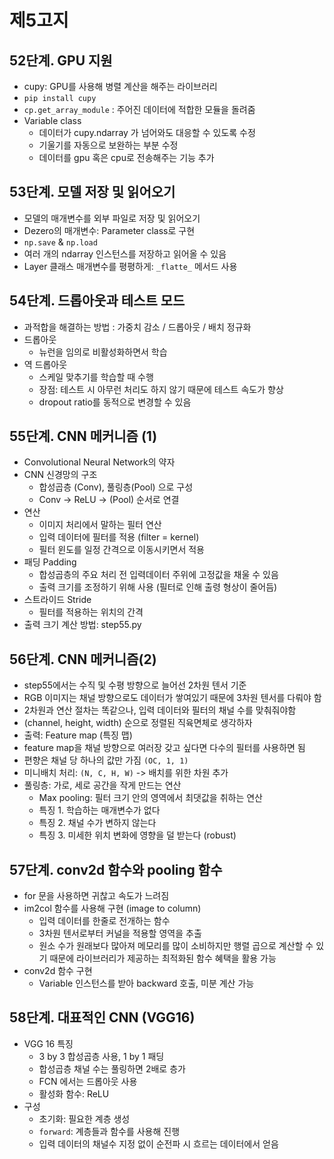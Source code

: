 # 제5고지

## 52단계. GPU 지원
- cupy: GPU를 사용해 병렬 계산을 해주는 라이브러리
- `pip install cupy` 
- `cp.get_array_module` : 주어진 데이터에 적합한 모듈을 돌려줌
- Variable class
    - 데이터가 cupy.ndarray 가 넘어와도 대응할 수 있도록 수정
    - 기울기를 자동으로 보완하는 부분 수정
    - 데이터를 gpu 혹은 cpu로 전송해주는 기능 추가

## 53단계. 모델 저장 및 읽어오기
- 모델의 매개변수를 외부 파일로 저장 및 읽어오기
- Dezero의 매개변수: Parameter class로 구현
- `np.save` & `np.load`
- 여러 개의 ndarray 인스턴스를 저장하고 읽어올 수 있음
- Layer 클래스 매개변수를 평평하게: `_flatte_` 메서드 사용

## 54단계. 드롭아웃과 테스트 모드
- 과적합을 해결하는 방법 : 가중치 감소 / 드롭아웃 / 배치 정규화
- 드롭아웃
    - 뉴런을 임의로 비활성화하면서 학습
- 역 드롭아웃
    - 스케일 맞추기를 학습할 때 수행
    - 장점: 테스트 시 아무런 처리도 하지 않기 때문에 테스트 속도가 향상
    - dropout ratio를 동적으로 변경할 수 있음

## 55단계. CNN 메커니즘 (1)
- Convolutional Neural Network의 약자
- CNN 신경망의 구조
    - 합성곱층 (Conv), 풀링층(Pool) 으로 구성
    - Conv -> ReLU -> (Pool) 순서로 연결
- 연산
    - 이미지 처리에서 말하는 필터 연산
    - 입력 데이터에 필터를 적용 (filter = kernel)
    - 필터 윈도를 일정 간격으로 이동시키면서 적용
- 패딩 Padding
    - 합성곱층의 주요 처리 전 입력데이터 주위에 고정값을 채울 수 있음
    - 출력 크기를 조정하기 위해 사용 (필터로 인해 출령 형상이 줄어듬)
- 스트라이드 Stride
    - 필터를 적용하는 위치의 간격
- 출력 크기 계산 방법: step55.py

## 56단계. CNN 메커니즘(2)
- step55에서는 수직 및 수평 방향으로 늘어선 2차원 텐서 기준
- RGB 이미지는 채널 방향으로도 데이터가 쌓여있기 때문에 3차원 텐서를 다뤄야 함
- 2차원과 연산 절차는 똑같으나, 입력 데이터와 필터의 채널 수를 맞춰줘야함
- (channel, height, width) 순으로 정렬된 직육면체로 생각하자
- 출력: Feature map (특징 맵)
- feature map을 채널 방향으로 여러장 갖고 싶다면 다수의 필터를 사용하면 됨
- 편향은 채널 당 하나의 값만 가짐 `(OC, 1, 1)`
- 미니배치 처리: `(N, C, H, W)` -> 배치를 위한 차원 추가
- 풀링층: 가로, 세로 공간을 작게 만드는 연산
    - Max pooling: 필터 크기 안의 영역에서 최댓값을 취하는 연산
    - 특징 1. 학습하는 매개변수가 없다
    - 특징 2. 채널 수가 변하지 않는다
    - 특징 3. 미세한 위치 변화에 영향을 덜 받는다 (robust)

## 57단계. conv2d 함수와 pooling 함수
- for 문을 사용하면 귀찮고 속도가 느려짐
- im2col 함수를 사용해 구현 (image to column)
    - 입력 데이터를 한줄로 전개하는 함수
    - 3차원 텐서로부터 커널을 적용할 영역을 추출
    - 원소 수가 원래보다 많아져 메모리를 많이 소비하지만 행렬 곱으로 계산할 수 있기 때문에 라이브러리가 제공하는 최적화된 함수 혜택을 활용 가능
- conv2d 함수 구현
    - Variable 인스턴스를 받아 backward 호출, 미분 계산 가능

## 58단계. 대표적인 CNN (VGG16)
- VGG 16 특징
    - 3 by 3 합성곱층 사용, 1 by 1 패딩
    - 합성곱층 채널 수는 풀링하면 2배로 층가
    - FCN 에서는 드롭아웃 사용
    - 활성화 함수: ReLU
- 구성
    - 초기화: 필요한 계층 생성 
    - `forward`: 계층들과 함수를 사용해 진행
    - 입력 데이터의 채널수 지정 없이 순전파 시 흐르는 데이터에서 얻음